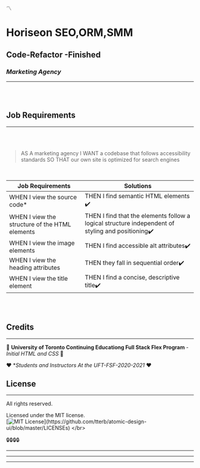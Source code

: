 :part_alternation_mark:

# **Horiseon SEO,ORM,SMM**
## **Code-Refactor** -Finished
### *Marketing Agency* 
---
<br />
<br />

## Job Requirements
---
<br />
</br>

> AS A marketing agency
> I WANT a codebase that follows accessibility standards
> SO THAT our own site is optimized for search engines 
  
</br>

| Job Requirements                               | Solutions                                                                                       |
| ---------------------------------------------- | ----------------------------------------------------------------------------------------------- |
| WHEN I view the source code*                   | THEN I find semantic HTML elements   :heavy_check_mark:                                                          |
| WHEN I view the structure of the HTML elements | THEN I find that the elements follow a logical structure independent of styling and positioning:heavy_check_mark: |
| WHEN I view the image elements                 | THEN I find accessible alt attributes:heavy_check_mark:                                                           |
| WHEN I view the heading attributes             | THEN they fall in sequential order:heavy_check_mark:                                                              |
| WHEN I view the title element                  | THEN I find a concise, descriptive title:heavy_check_mark:                                                        |

</br>
</br>


## Credits
---
:school: 
**University of Toronto Continuing Educationg
Full Stack Flex Program** - *Initial HTML and CSS*
:school:

:heart: 
**Students and Instructors At the UFT-FSF-2020-2021*
:heart:
</br>

## License
---

All rights reserved.

Licensed under the MIT license.
<br>
[![MIT License](https://img.shields.io/apm/l/atomic-design-ui.svg?)](https://github.com/tterb/atomic-design-ui/blob/master/LICENSEs)
</br>

:lock::lock::lock::lock:

_____
____
___